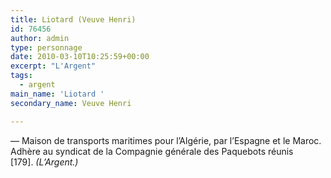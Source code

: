 ```yaml
---
title: Liotard (Veuve Henri)
id: 76456
author: admin
type: personnage
date: 2010-03-10T10:25:59+00:00
excerpt: "L'Argent"
tags:
  - argent
main_name: 'Liotard '
secondary_name: Veuve Henri

---
```

— Maison de transports maritimes pour l&rsquo;Algérie, par l&rsquo;Espagne et le Maroc. Adhère au syndicat de la Compagnie générale des Paquebots réunis [179]. _(L&rsquo;Argent.)_